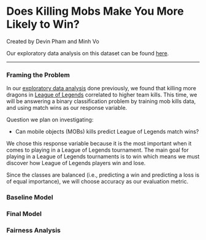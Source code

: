 # Does Killing Mobs Make You More Likely to Win?
Created by Devin Pham and Minh Vo

Our exploratory data analysis on this dataset can be found [here](https://dvvp.github.io/league-of-legends-eda/).

---

### Framing the Problem

In our [exploratory data analysis](https://dvvp.github.io/league-of-legends-eda/) done previously, we found that killing more dragons in [League of Legends](https://en.wikipedia.org/wiki/League_of_Legends) correlated to higher team kills. This time, we will be answering a binary classification problem by training mob kills data, and using match wins as our response variable. 

Question we plan on investigating:

- Can mobile objects (MOBs) kills predict League of Legends match wins?

We chose this response variable because it is the most important when it comes to playing in a League of Legends tournament. The main goal for playing in a League of Legends tournaments is to win which means we must discover how League of Legends players win and lose.

Since the classes are balanced (i.e., predicting a win and predicting a loss is of equal importance), we will choose accuracy as our evaluation metric.

### Baseline Model

### Final Model

### Fairness Analysis
